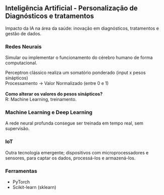 ## Inteligência Artificial - Personalização de Diagnósticos e tratamentos

Impacto da IA na área da saúde: inovação em diagnósticos, tratamentos e gestão de dados.

### Redes Neurais

Simular ou implementar o funcionamento do cérebro humano de forma computacional.

Perceptron clássico realiza um somatório ponderado (input x pesos sinápticos)<br>
Processamento -> Valor Normalizado (entre 0 e 1)<br><br>
<b>Como alterar os valores do pesos sinápticos?</b><br>
R: Machine Learning, treinamento.

### Machine Learning e Deep Learning

A rede neural profunda consegue ser treinada em tempo real, sem supervisão.

### IoT

Outra tecnologia emergente; dispositivos com microprocessadores e sensores, para captar os dados, processá-los e armazená-los.

### Ferramentas

- PyTorch
- Scikit-learn (sklearn)
